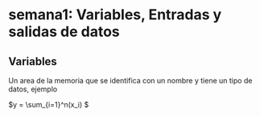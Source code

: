 # semana1: Variables, Entradas y salidas de datos

## Variables

Un area de la memoria que se identifica con un nombre y tiene un tipo de datos, ejemplo

$y = \sum_{i=1}^n(x_i) $

